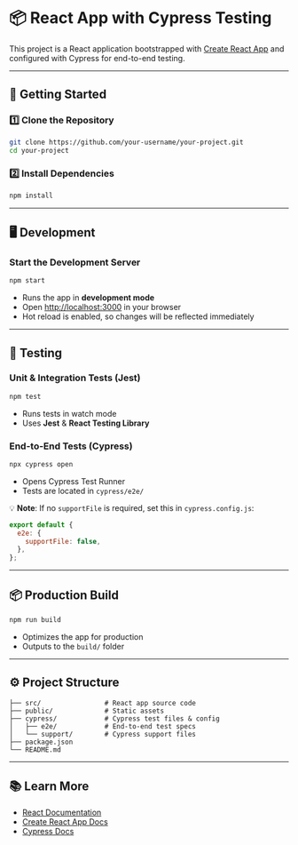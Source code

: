 
# 📦 React App with Cypress Testing

This project is a React application bootstrapped with [Create React App](https://github.com/facebook/create-react-app) and configured with Cypress for end-to-end testing.

---

## 🚀 Getting Started

### 1️⃣ Clone the Repository

```bash
git clone https://github.com/your-username/your-project.git
cd your-project
```

### 2️⃣ Install Dependencies

```bash
npm install
```

---

## 🖥 Development

### Start the Development Server

```bash
npm start
```

* Runs the app in **development mode**
* Open [http://localhost:3000](http://localhost:3000) in your browser
* Hot reload is enabled, so changes will be reflected immediately

---

## 🧪 Testing

### Unit & Integration Tests (Jest)

```bash
npm test
```

* Runs tests in watch mode
* Uses **Jest** & **React Testing Library**

### End-to-End Tests (Cypress)

```bash
npx cypress open
```

* Opens Cypress Test Runner
* Tests are located in `cypress/e2e/`

💡 **Note**: If no `supportFile` is required, set this in `cypress.config.js`:

```js
export default {
  e2e: {
    supportFile: false,
  },
};
```

---

## 📦 Production Build

```bash
npm run build
```

* Optimizes the app for production
* Outputs to the `build/` folder

---

## ⚙ Project Structure

```
├── src/                # React app source code
├── public/             # Static assets
├── cypress/            # Cypress test files & config
│   ├── e2e/            # End-to-end test specs
│   └── support/        # Cypress support files
├── package.json
└── README.md
```

---

## 📚 Learn More

* [React Documentation](https://reactjs.org/)
* [Create React App Docs](https://facebook.github.io/create-react-app/docs/getting-started)
* [Cypress Docs](https://on.cypress.io/)
